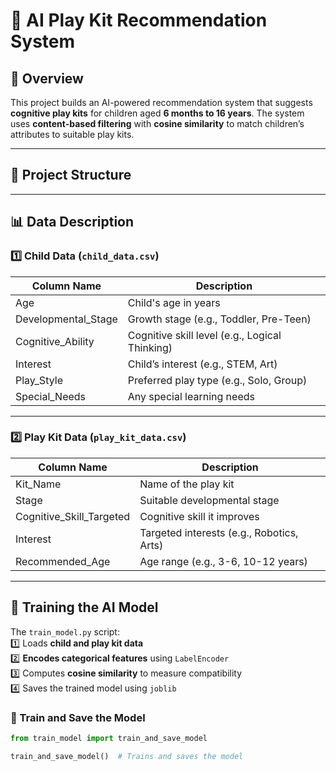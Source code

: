 # 🧠 AI Play Kit Recommendation System  

## 📌 Overview  
This project builds an AI-powered recommendation system that suggests **cognitive play kits** for children aged **6 months to 16 years**. The system uses **content-based filtering** with **cosine similarity** to match children’s attributes to suitable play kits.  

---

## 📂 Project Structure  


---

## 📊 Data Description  

### **1️⃣ Child Data (`child_data.csv`)**
| Column Name            | Description                                     |
|------------------------|-------------------------------------------------|
| Age                   | Child's age in years                            |
| Developmental_Stage   | Growth stage (e.g., Toddler, Pre-Teen)         |
| Cognitive_Ability     | Cognitive skill level (e.g., Logical Thinking) |
| Interest             | Child’s interest (e.g., STEM, Art)              |
| Play_Style           | Preferred play type (e.g., Solo, Group)         |
| Special_Needs        | Any special learning needs                      |

---

### **2️⃣ Play Kit Data (`play_kit_data.csv`)**
| Column Name               | Description                                    |
|---------------------------|------------------------------------------------|
| Kit_Name                 | Name of the play kit                           |
| Stage                    | Suitable developmental stage                   |
| Cognitive_Skill_Targeted | Cognitive skill it improves                   |
| Interest                 | Targeted interests (e.g., Robotics, Arts)     |
| Recommended_Age          | Age range (e.g., 3-6, 10-12 years)            |

---

## 🚀 Training the AI Model  

The `train_model.py` script:  
1️⃣ Loads **child and play kit data**  
2️⃣ **Encodes categorical features** using `LabelEncoder`  
3️⃣ Computes **cosine similarity** to measure compatibility  
4️⃣ Saves the trained model using `joblib`  

### **🔹 Train and Save the Model**
```python
from train_model import train_and_save_model

train_and_save_model()  # Trains and saves the model
